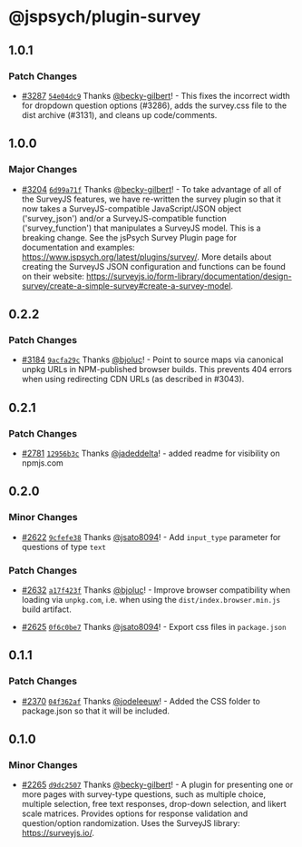 # @jspsych/plugin-survey

## 1.0.1

### Patch Changes

- [#3287](https://github.com/jspsych/jsPsych/pull/3287) [`54e04dc9`](https://github.com/jspsych/jsPsych/commit/54e04dc93f54a7a019db1fee4961dcc5e02b6fc0) Thanks [@becky-gilbert](https://github.com/becky-gilbert)! - This fixes the incorrect width for dropdown question options (#3286), adds the survey.css file to the dist archive (#3131), and cleans up code/comments.

## 1.0.0

### Major Changes

- [#3204](https://github.com/jspsych/jsPsych/pull/3204) [`6d99a71f`](https://github.com/jspsych/jsPsych/commit/6d99a71fb19365ba4a968aaa5025a6b7dbb23135) Thanks [@becky-gilbert](https://github.com/becky-gilbert)! - To take advantage of all of the SurveyJS features, we have re-written the survey plugin so that it now takes a SurveyJS-compatible JavaScript/JSON object ('survey_json') and/or a SurveyJS-compatible function ('survey_function') that manipulates a SurveyJS model. This is a breaking change. See the jsPsych Survey Plugin page for documentation and examples: https://www.jspsych.org/latest/plugins/survey/. More details about creating the SurveyJS JSON configuration and functions can be found on their website: https://surveyjs.io/form-library/documentation/design-survey/create-a-simple-survey#create-a-survey-model.

## 0.2.2

### Patch Changes

- [#3184](https://github.com/jspsych/jsPsych/pull/3184) [`9acfa29c`](https://github.com/jspsych/jsPsych/commit/9acfa29c8db1d7a8816c53ac49651f15493f2cf4) Thanks [@bjoluc](https://github.com/bjoluc)! - Point to source maps via canonical unpkg URLs in NPM-published browser builds. This prevents 404 errors when using redirecting CDN URLs (as described in #3043).

## 0.2.1

### Patch Changes

- [#2781](https://github.com/jspsych/jsPsych/pull/2781) [`12956b3c`](https://github.com/jspsych/jsPsych/commit/12956b3cc130676a81e4a4536d68800a4d34e8a8) Thanks [@jadeddelta](https://github.com/jadeddelta)! - added readme for visibility on npmjs.com

## 0.2.0

### Minor Changes

- [#2622](https://github.com/jspsych/jsPsych/pull/2622) [`9cfefe38`](https://github.com/jspsych/jsPsych/commit/9cfefe388a216c55c8363d7b3810e5e648d9ed69) Thanks [@jsato8094](https://github.com/jsato8094)! - Add `input_type` parameter for questions of type `text`

### Patch Changes

- [#2632](https://github.com/jspsych/jsPsych/pull/2632) [`a17f423f`](https://github.com/jspsych/jsPsych/commit/a17f423f18df24c73baeb06d4079f9f2f9211386) Thanks [@bjoluc](https://github.com/bjoluc)! - Improve browser compatibility when loading via `unpkg.com`, i.e. when using the `dist/index.browser.min.js` build artifact.

* [#2625](https://github.com/jspsych/jsPsych/pull/2625) [`0f6c0be7`](https://github.com/jspsych/jsPsych/commit/0f6c0be78a1c613e0f244f8995a5a15b83dd3256) Thanks [@jsato8094](https://github.com/jsato8094)! - Export css files in `package.json`

## 0.1.1

### Patch Changes

- [#2370](https://github.com/jspsych/jsPsych/pull/2370) [`04f362af`](https://github.com/jspsych/jsPsych/commit/04f362afe82428888e9dbe64bb131d3bf07dd947) Thanks [@jodeleeuw](https://github.com/jodeleeuw)! - Added the CSS folder to package.json so that it will be included.

## 0.1.0

### Minor Changes

- [#2265](https://github.com/jspsych/jsPsych/pull/2265) [`d9dc2507`](https://github.com/jspsych/jsPsych/commit/d9dc25077136da98d04a4167d0d565011129d389) Thanks [@becky-gilbert](https://github.com/becky-gilbert)! - A plugin for presenting one or more pages with survey-type questions, such as multiple choice, multiple selection, free text responses, drop-down selection, and likert scale matrices.
  Provides options for response validation and question/option randomization.
  Uses the SurveyJS library: https://surveyjs.io/.
